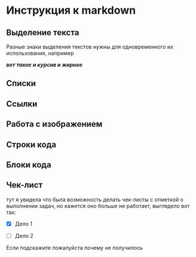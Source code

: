 # Инструкция к markdown

## Выделение текста

Разные знаки выделения текстов нужны для одновременного их использования, например

__*вот такое и курсив и жирное*__

## Списки

## Ссылки

## Работа с изображением

## Строки кода

## Блоки кода

## Чек-лист

тут я увидела что была возможность делать чек-листы с отметкой о выполнении задач, но кажется оно больше не работает, выглядело вот так:

- [x] Дело 1

- [ ] Дело 2

Если подскажите пожалуйста почему не получилось

